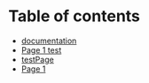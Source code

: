 # Table of contents

* [documentation](README.md)
* [Page 1 test](page-1-test.md)
* [testPage](testpage.md)
* [Page 1](page-1.md)
